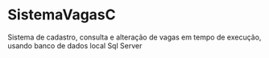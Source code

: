 # SistemaVagasC
Sistema de cadastro, consulta e alteração de vagas em tempo de execução, usando banco de dados local Sql Server
